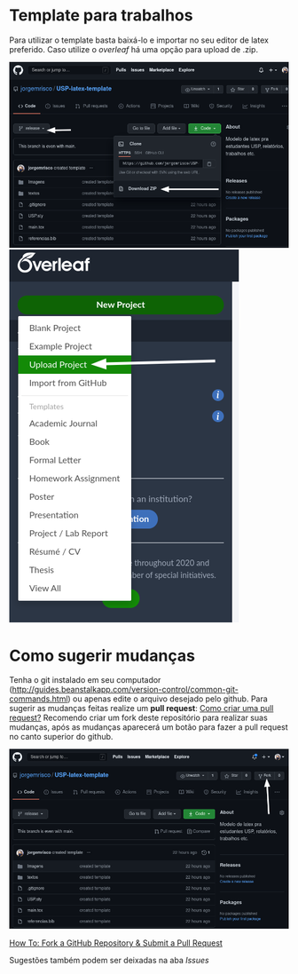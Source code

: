 # Template para trabalhos

Para utilizar o template basta baixá-lo e importar no seu editor de latex preferido. Caso utilize o *overleaf* há uma opção para upload de .zip.

![download_github](Imagens/download.png)
![overleaf_upload](Imagens/overleaf.png)

# Como sugerir mudanças
Tenha o git instalado em seu computador (http://guides.beanstalkapp.com/version-control/common-git-commands.html) ou apenas edite o arquivo desejado pelo github.
Para sugerir as mudanças feitas realize um **pull request**: [Como criar uma pull request?](https://docs.github.com/pt/free-pro-team@latest/github/collaborating-with-issues-and-pull-requests/creating-a-pull-request)
Recomendo criar um fork deste repositório para realizar suas mudanças, após as mudanças aparecerá um botão para fazer a pull request no canto superior do github.

![fork](Imagens/fork.png)

[How To: Fork a GitHub Repository & Submit a Pull Request](https://jarv.is/notes/how-to-pull-request-fork-github/)

Sugestões também podem ser deixadas na aba *Issues*